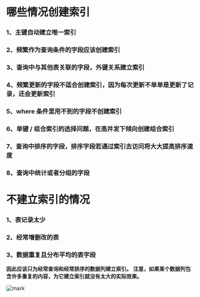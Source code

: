 # 哪些情况创建索引

### 1、主键自动建立唯一索引

### 2、频繁作为查询条件的字段应该创建索引

### 3、查询中与其他表关联的字段，外键关系建立索引

### 4、频繁更新的字段不适合创建索引，因为每次更新不单单是更新了记录，还会更新索引

### 5、where 条件里用不到的字段不创建索引

### 6、单键 / 组合索引的选择问题，在高并发下倾向创建组合索引

### 7、查询中排序的字段，排序字段若通过索引去访问将大大提高排序速度

### 8、查询中统计或者分组的字段

# 不建立索引的情况

### 1、表记录太少

### 2、经常增删改的表

### 3、数据重复且分布平均的表字段

**因此应该只为经常查询和经常排序的数据列建立索引。**
**注意，如果某个数据列包含许多重复的内容，为它建立索引就没有太大的实际效果。**

![mark](http://codedorado.oss-cn-beijing.aliyuncs.com/images/20200404/124235885.png)